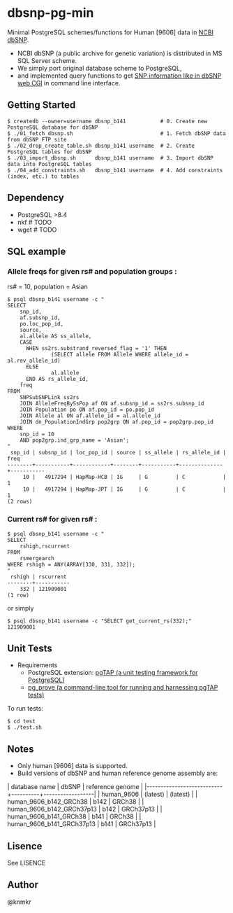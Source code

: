 # dbsnp-pg-min

Minimal PostgreSQL schemes/functions for Human [9606] data in [NCBI dbSNP](http://www.ncbi.nlm.nih.gov/SNP/).

- NCBI dbSNP (a public archive for genetic variation) is distributed in MS SQL Server scheme.
- We simply port original database scheme to PostgreSQL,
- and implemented query functions to get [SNP information like in dbSNP web CGI](http://www.ncbi.nlm.nih.gov/projects/SNP/snp_ref.cgi?rs=671) in command line interface.


## Getting Started

    $ createdb --owner=username dbsnp_b141           # 0. Create new PostgreSQL database for dbSNP
    $ ./01_fetch_dbsnp.sh                            # 1. Fetch dbSNP data from dbSNP FTP site
    $ ./02_drop_create_table.sh dbsnp_b141 username  # 2. Create PostgreSQL tables for dbSNP
    $ ./03_import_dbsnp.sh      dbsnp_b141 username  # 3. Import dbSNP data into PostgreSQL tables
    $ ./04_add_constraints.sh   dbsnp_b141 username  # 4. Add constraints (index, etc.) to tables


## Dependency

- PostgreSQL >8.4
- nkf   # TODO
- wget  # TODO


## SQL example

### Allele freqs for given rs\# and population groups :

rs# = 10, population = Asian

    $ psql dbsnp_b141 username -c "
    SELECT
        snp_id,
        af.subsnp_id,
        po.loc_pop_id,
        source,
        al.allele AS ss_allele,
        CASE
          WHEN ss2rs.substrand_reversed_flag = '1' THEN
                  (SELECT allele FROM Allele WHERE allele_id = al.rev_allele_id)
          ELSE
                  al.allele
          END AS rs_allele_id,
        freq
    FROM
        SNPSubSNPLink ss2rs
        JOIN AlleleFreqBySsPop af ON af.subsnp_id = ss2rs.subsnp_id
        JOIN Population po ON af.pop_id = po.pop_id
        JOIN Allele al ON af.allele_id = al.allele_id
        JOIN dn_PopulationIndGrp pop2grp ON af.pop_id = pop2grp.pop_id
    WHERE
        snp_id = 10
        AND pop2grp.ind_grp_name = 'Asian';
    "
     snp_id | subsnp_id | loc_pop_id | source | ss_allele | rs_allele_id |   freq
    --------+-----------+------------+--------+-----------+--------------+-----------
         10 |   4917294 | HapMap-HCB | IG     | G         | C            |         1
         10 |   4917294 | HapMap-JPT | IG     | G         | C            |         1
    (2 rows)

### Current rs\# for given rs\# :

    $ psql dbsnp_b141 username -c "
    SELECT
        rshigh,rscurrent
    FROM
        rsmergearch
    WHERE rshigh = ANY(ARRAY[330, 331, 332]);
    "
     rshigh | rscurrent
    --------+-----------
        332 | 121909001
    (1 row)

or simply

    $ psql dbsnp_b141 username -c "SELECT get_current_rs(332);"
    121909001


## Unit Tests

- Requirements
  - PostgreSQL extension: [pgTAP (a unit testing framework for PostgreSQL)](http://pgtap.org/)
  - [pg_prove (a command-line tool for running and harnessing pgTAP tests)](http://search.cpan.org/dist/TAP-Parser-SourceHandler-pgTAP/)

To run tests:

```
$ cd test
$ ./test.sh
```


## Notes

- Only human [9606] data is supported.
- Build versions of dbSNP and human reference genome assembly are:

| database name             | dbSNP    | reference genome |
|---------------------------+----------+------------------|
| human_9606                | (latest) | (latest)         |
| human_9606_b142_GRCh38    | b142     | GRCh38           |
| human_9606_b142_GRCh37p13 | b142     | GRCh37p13        |
| human_9606_b141_GRCh38    | b141     | GRCh38           |
| human_9606_b141_GRCh37p13 | b141     | GRCh37p13        |


## Lisence

See LISENCE


## Author

@knmkr
